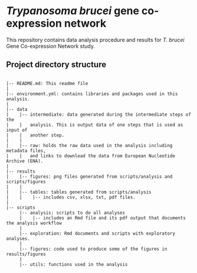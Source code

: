 # *Trypanosoma brucei* gene co-expression network
This repository contains data analysis procedure and results for *T. brucei* Gene Co-expression Network study.

## Project directory structure

```
   
|-- README.md: This readme file
|
|-- environment.yml: contains libraries and packages used in this analysis.
|
|-- data
|    |-- intermediate: data generated during the intermediate steps of the
|    |   analysis. This is output data of one steps that is used as input of
|    |   another step.
|    |
|    |-- raw: holds the raw data used in the analysis including metadata files,
|    |   and links to download the data from European Nucleotide Archive (ENA).
|
|-- results
|    |-- figures: png files generated from scripts/analysis and scripts/figures
|    |
|    |-- tables: tables generated from scripts/analysis
|    |    |-- includes csv, xlsx, txt, pdf files.
|    
|-- scripts
     |-- analysis: scripts to do all analyses
     |    |-- includes an Rmd file and its pdf output that documents the analysis workflow
     |
     |-- exploration: Rmd documents and scripts with exploratory analyses.
     |
     |-- figures: code used to produce some of the figures in results/figures
     |
     |-- utils: functions used in the analysis
```
